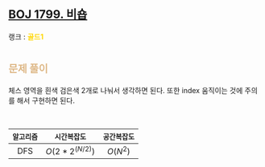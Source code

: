 # <span style="font-size:17pt; font-weight:bold">[BOJ 1799. 비숍](https://www.acmicpc.net/problem/1799)</span>
랭크 : <span style="color:gold">__골드1__</span>
<br>

# <span style="font-size:15pt;color:BurlyWood">문제 풀이</span>

체스 영역을 흰색 검은색 2개로 나눠서 생각하면 된다. 또한 index 움직이는 것에 주의를 해서 구현하면 된다.

<br>

|`알고리즘`|`시간복잡도`|`공간복잡도`|
|:---:|:---:|:---:|
| DFS | $O(2 * 2^(N/2))$| $O(N^2)$ |

<br><br>
